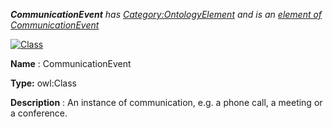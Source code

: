 ___CommunicationEvent__ 
 has
 [Category:OntologyElement](../../Category/OntologyElement "Category:OntologyElement") 
 and is an
 [element of](../../Property/ElementOf "Property:ElementOf") 
[CommunicationEvent](../../Submissions/CommunicationEvent "Submissions:CommunicationEvent")_




  





[![Class](../../images/thumb/2/27/Class.gif/45px-Class.gif)](../../Image/Class.gif "Class")


__Name__ 
 : CommunicationEvent
 



__Type:__ 
 owl:Class
 



__Description__ 
 : An instance of communication, e.g. a phone call, a meeting or a conference.